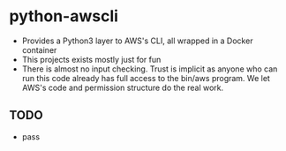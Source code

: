 # python-awscli
* Provides a Python3 layer to AWS's CLI, all wrapped in a Docker
container
* This projects exists mostly just for fun
* There is almost no input checking. Trust is implicit as anyone who
can run this code already has full access to the bin/aws program. We
let AWS's code and permission structure do the real work.

## TODO
* pass